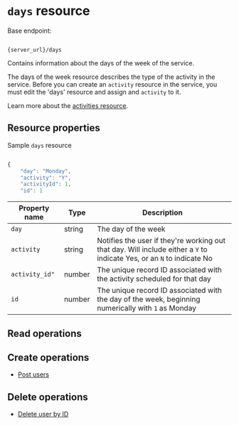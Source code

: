# `days` resource

Base endpoint:

```shell

{server_url}/days
```

Contains information about the days of the week of the service.

The days of the week resource describes the type of the activity in the service.
Before you can create an `activity` resource in the service,
you must edit the 'days' resource and assign and `activity` to it.

Learn more about the [activities resource](activities.md).

## Resource properties

Sample `days` resource

```js

{
    "day": "Monday", 
    "activity": "Y",
    "activityId": 1,
    "id": 1

```

| Property name | Type | Description |
| ------------- | ----------- | ----------- |
| `day` | string | The day of the week |
| `activity` | string | Notifies the user if they're working out that day. Will include either a `Y` to indicate Yes, or an `N` to indicate No |
| `activity_id"` | number | The unique record ID associated with the activity scheduled for that day|
| `id` | number | The unique record ID associated with the day of the week, beginning numerically with `1` as Monday |

## Read operations

## Create operations

* [Post users](../api/days.md)

## Delete operations

* [Delete user by ID]()
